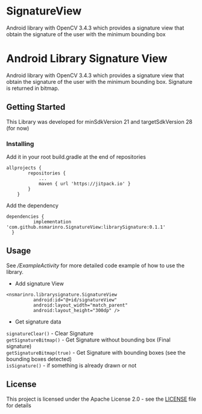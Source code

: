 # SignatureView
Android library with OpenCV 3.4.3 which provides a signature view that obtain the signature of the user with the minimum bounding box

# Android Library Signature View
Android library with OpenCV 3.4.3 which provides a signature view that obtain the signature of the user with the minimum bounding box. Signature is returned in bitmap.

## Getting Started
This Library was developed for minSdkVersion 21 and targetSdkVersion 28 (for now)

### Installing

Add it in your root build.gradle at the end of repositories

```
allprojects {
		repositories {
			...
			maven { url 'https://jitpack.io' }
		}
	}
  ```
  
  Add the dependency
  
  ```
  dependencies {
	        implementation 'com.github.nsmarinro.SignatureView:librarySignature:0.1.1'
	}
  ```
  
  ## Usage
  
  See */ExampleActivity* for more detailed code example of how to use the library.
  
  * Add signature View
  ```
  <nsmarinro.librarysignature.SignatureView
            android:id="@+id/signatureView"
            android:layout_width="match_parent"
            android:layout_height="300dp" />
 ```
 
 * Get signature data
 
 ```signatureClear()``` - Clear Signature<br/> 
 ```getSignatureBitmap()``` - Get Signature without bounding box (Final signature)<br/>
 ```getSignatureBitmap(true)``` - Get Signature with bounding boxes (see the bounding boxes detected)<br/>
  ```isSignature()``` - if something is already drawn or not<br/>
 
 
 ## License

This project is licensed under the Apache License 2.0 - see the [LICENSE](LICENSE) file for details
